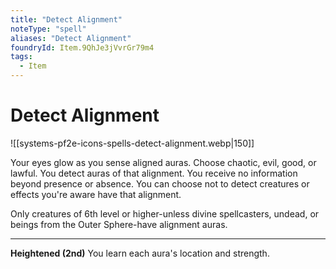 ```yaml
---
title: "Detect Alignment"
noteType: "spell"
aliases: "Detect Alignment"
foundryId: Item.9QhJe3jVvrGr79m4
tags:
  - Item
---
```


# Detect Alignment
![[systems-pf2e-icons-spells-detect-alignment.webp|150]]

Your eyes glow as you sense aligned auras. Choose chaotic, evil, good, or lawful. You detect auras of that alignment. You receive no information beyond presence or absence. You can choose not to detect creatures or effects you're aware have that alignment.

Only creatures of 6th level or higher-unless divine spellcasters, undead, or beings from the Outer Sphere-have alignment auras.

* * *

**Heightened (2nd)** You learn each aura's location and strength.
